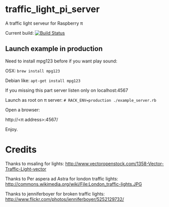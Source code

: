 traffic_light_pi_server
=======================

A traffic light serveur for Raspberry π

Current build:
[![Build Status](https://travis-ci.org/nledez/traffic_light_pi_server.png)](https://travis-ci.org/nledez/traffic_light_pi_server)

Launch example in production
----------------------------

Need to install mpg123 before if you want play sound:

OSX: ```brew install mpg123```

Debian like: ```apt-get install mpg123```

If you missing this part server listen only on localhost:4567

Launch as root on π server:
```# RACK_ENV=production ./example_server.rb```

Open a browser:

http://<π address>:4567/

Enjoy.

Credits
=======

Thanks to msaling for lights:
http://www.vectoropenstock.com/1358-Vector-Traffic-Light-vector

Thanks to Per aspera ad Astra for london traffic lights:
http://commons.wikimedia.org/wiki/File:London_traffic-lights.JPG

Thanks to jenniferboyer for broken traffic lights:
http://www.flickr.com/photos/jenniferboyer/5252129732/
